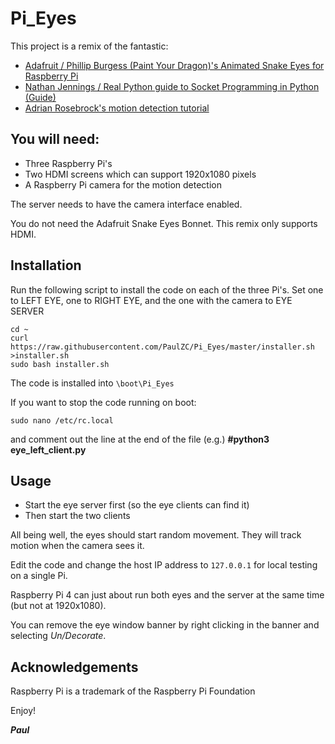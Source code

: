 # Pi_Eyes

This project is a remix of the fantastic:
- [Adafruit / Phillip Burgess (Paint Your Dragon)'s Animated Snake Eyes for Raspberry Pi](https://learn.adafruit.com/animated-snake-eyes-bonnet-for-raspberry-pi/software-installation)
- [Nathan Jennings / Real Python guide to Socket Programming in Python (Guide)](https://realpython.com/python-sockets/#handling-multiple-connections)
- [Adrian Rosebrock's motion detection tutorial](https://www.pyimagesearch.com/2015/06/01/home-surveillance-and-motion-detection-with-the-raspberry-pi-python-and-opencv/)

## You will need:
- Three Raspberry Pi's
- Two HDMI screens which can support 1920x1080 pixels
- A Raspberry Pi camera for the motion detection

The server needs to have the camera interface enabled.

You do not need the Adafruit Snake Eyes Bonnet. This remix only supports HDMI.

## Installation
Run the following script to install the code on each of the three Pi's.
Set one to LEFT EYE, one to RIGHT EYE, and the one with the camera to EYE SERVER
```
cd ~
curl https://raw.githubusercontent.com/PaulZC/Pi_Eyes/master/installer.sh >installer.sh
sudo bash installer.sh

```
The code is installed into ```\boot\Pi_Eyes```

If you want to stop the code running on boot:
```
sudo nano /etc/rc.local
```
and comment out the line at the end of the file (e.g.) **#python3 eye_left_client.py**

## Usage
- Start the eye server first (so the eye clients can find it)
- Then start the two clients

All being well, the eyes should start random movement.
They will track motion when the camera sees it.

Edit the code and change the host IP address to ```127.0.0.1``` for local testing on a single Pi.

Raspberry Pi 4 can just about run both eyes and the server at the same time (but not at 1920x1080).

You can remove the eye window banner by right clicking in the banner and selecting _Un/Decorate_.

## Acknowledgements
Raspberry Pi is a trademark of the Raspberry Pi Foundation

Enjoy!

_**Paul**_
